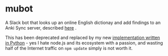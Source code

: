 # mubot

A Slack bot that looks up an online English dictionay and add findings to an Anki Sync server, described [here](http://murphytalk.github.io/posts/2016/06/22/chatops-with-hubot-anki-automation/#.XHvNiaORV1M) .

This has been deprecated and replaced by my new [implementation written in Python](https://github.com/murphytalk/slack-bot) - yes I hate node.js and its ecosystem with a passion, and wasting half of the Internet traffic on `npm update` simply is not worth it.


